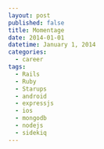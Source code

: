 ```yaml
---
layout: post
published: false
title: Momentage
date: 2014-01-01
datetime: January 1, 2014
categories:
  - career
tags:
  - Rails
  - Ruby
  - Starups
  - android
  - expressjs
  - ios
  - mongodb
  - nodejs
  - sidekiq
---
```

